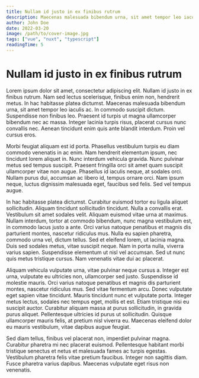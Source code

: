 ```yaml
---
title: Nullam id justo in ex finibus rutrum
description: Maecenas malesuada bibendum urna, sit amet tempor leo iaculis ac. In commodo susci
author: John Doe
date: 2022-03-20
image: /path/to/cover-image.jpg
tags: ["vue", "nuxt", "typescript"]
readingTime: 5
---
```


# Nullam id justo in ex finibus rutrum

Lorem ipsum dolor sit amet, consectetur adipiscing elit. Nullam id justo in ex finibus rutrum. Nam sed lectus scelerisque, finibus enim non, hendrerit metus. In hac habitasse platea dictumst. Maecenas malesuada bibendum urna, sit amet tempor leo iaculis ac. In commodo suscipit dictum. Suspendisse non finibus leo. Praesent id turpis ut magna ullamcorper bibendum nec ac massa. Integer lacinia turpis risus, placerat cursus nunc convallis nec. Aenean tincidunt enim quis ante blandit interdum. Proin vel cursus eros.

Morbi feugiat aliquam est id porta. Phasellus vestibulum turpis eu diam commodo venenatis in ac enim. Nam hendrerit elementum ipsum, nec tincidunt lorem aliquet in. Nunc interdum vehicula gravida. Nunc pulvinar metus sed tempus suscipit. Praesent fringilla orci sit amet quam suscipit ullamcorper vitae non augue. Phasellus id iaculis neque, at sodales orci. Nullam purus dui, accumsan ac libero id, tempus ornare orci. Nam ipsum neque, luctus dignissim malesuada eget, faucibus sed felis. Sed vel tempus augue.

In hac habitasse platea dictumst. Curabitur euismod tortor eu ligula aliquet sollicitudin. Aliquam tincidunt sollicitudin tincidunt. Nulla a convallis erat. Vestibulum sit amet sodales velit. Aliquam euismod vitae urna at maximus. Nullam interdum, tortor at commodo bibendum, nunc magna vestibulum est, in commodo lacus justo a ante. Orci varius natoque penatibus et magnis dis parturient montes, nascetur ridiculus mus. Nulla eu sapien pharetra, commodo urna vel, dictum tellus. Sed et eleifend lorem, ut lacinia magna. Duis sed sodales metus, vitae suscipit neque. Nam in porta nulla, viverra varius sapien. Suspendisse elementum ut nisl vel accumsan. Sed ut nunc quis metus tristique cursus. Nam venenatis vitae dui ac placerat.

Aliquam vehicula vulputate urna, vitae pulvinar neque cursus a. Integer est urna, vulputate eu ultricies non, ullamcorper sed justo. Suspendisse id molestie mauris. Orci varius natoque penatibus et magnis dis parturient montes, nascetur ridiculus mus. Sed vitae fermentum arcu. Donec vulputate eget sapien vitae tincidunt. Mauris tincidunt nunc et vulputate porta. Integer metus lectus, sodales nec tempus eget, mollis et est. Etiam tristique nisi eu suscipit auctor. Curabitur aliquam massa at purus sollicitudin, in gravida purus aliquet. Pellentesque ultricies id purus ut sollicitudin. Quisque ullamcorper mauris felis, at pretium nisl viverra eu. Maecenas eleifend dolor eu mauris vestibulum, vitae dapibus augue feugiat.

Sed diam tellus, finibus vel placerat non, imperdiet pulvinar magna. Curabitur pharetra mi nec placerat euismod. Pellentesque habitant morbi tristique senectus et netus et malesuada fames ac turpis egestas. Vestibulum pharetra felis vitae pretium faucibus. Integer non sagittis diam. Fusce pharetra varius dapibus. Maecenas vulputate eget risus non venenatis.
